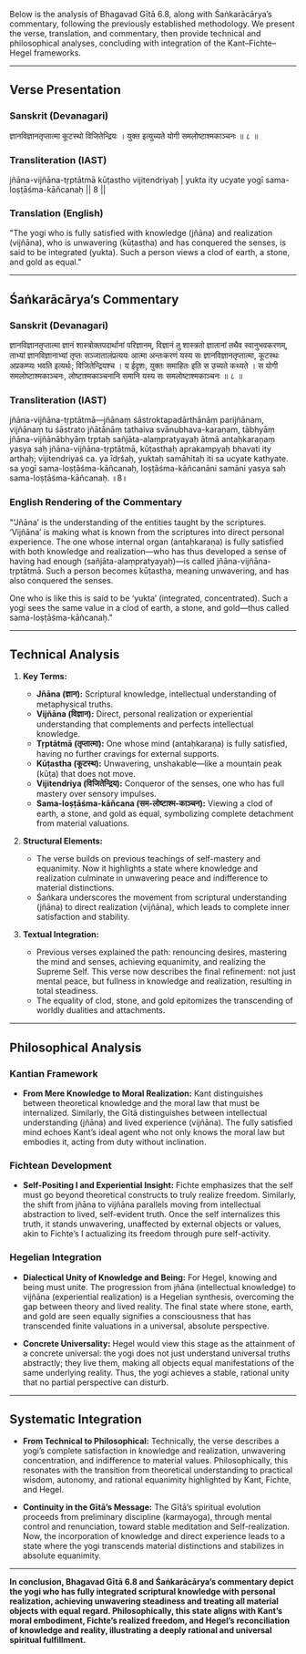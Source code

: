 Below is the analysis of Bhagavad Gītā 6.8, along with Śaṅkarācārya’s commentary, following the previously established methodology. We present the verse, translation, and commentary, then provide technical and philosophical analyses, concluding with integration of the Kant–Fichte–Hegel frameworks.

---

## Verse Presentation

### Sanskrit (Devanagari)

ज्ञानविज्ञानतृप्तात्मा कूटस्थो विजितेन्द्रियः ।
युक्त इत्युच्यते योगी समलोष्टाश्मकाञ्चनः ॥ ८ ॥

### Transliteration (IAST)

jñāna-vijñāna-tṛptātmā kūṭastho vijitendriyaḥ |
yukta ity ucyate yogī sama-loṣṭāśma-kāñcanaḥ || 8 ||

### Translation (English)

"The yogi who is fully satisfied with knowledge (jñāna) and realization (vijñāna), who is unwavering (kūṭastha) and has conquered the senses, is said to be integrated (yukta). Such a person views a clod of earth, a stone, and gold as equal."

---

## Śaṅkarācārya’s Commentary

### Sanskrit (Devanagari)

ज्ञानविज्ञानतृप्तात्मा ज्ञानं शास्त्रोक्तपदार्थानां परिज्ञानम्, विज्ञानं तु शास्त्रतो ज्ञातानां तथैव स्वानुभवकरणम्, ताभ्यां ज्ञानविज्ञानाभ्यां तृप्तः सञ्जातालंप्रत्ययः आत्मा अन्तःकरणं यस्य सः ज्ञानविज्ञानतृप्तात्मा, कूटस्थः अप्रकम्प्यः भवति इत्यर्थः; विजितेन्द्रियश्च । य ईदृशः, युक्तः समाहितः इति स उच्यते कथ्यते । स योगी समलोष्टाश्मकाञ्चनः, लोष्टाश्मकाञ्चनानि समानि यस्य सः समलोष्टाश्मकाञ्चनः ॥ ८ ॥

### Transliteration (IAST)

jñāna-vijñāna-tṛptātmā—jñānaṃ śāstroktapadārthānāṃ parijñānam, vijñānaṃ tu śāstrato jñātānāṃ tathaiva svānubhava-karaṇam, tābhyāṃ jñāna-vijñānābhyāṃ tṛptaḥ sañjāta-alaṃpratyayaḥ ātmā antaḥkaraṇaṃ yasya saḥ jñāna-vijñāna-tṛptātmā, kūṭasthaḥ aprakampyaḥ bhavati ity arthaḥ; vijitendriyaś ca.
ya īdṛśaḥ, yuktaḥ samāhitaḥ iti sa ucyate kathyate. sa yogī sama-loṣṭāśma-kāñcanaḥ, loṣṭāśma-kāñcanāni samāni yasya saḥ sama-loṣṭāśma-kāñcanaḥ. ॥8॥

### English Rendering of the Commentary

"‘Jñāna’ is the understanding of the entities taught by the scriptures. ‘Vijñāna’ is making what is known from the scriptures into direct personal experience. The one whose internal organ (antaḥkaraṇa) is fully satisfied with both knowledge and realization—who has thus developed a sense of having had enough (sañjāta-alaṃpratyayaḥ)—is called jñāna-vijñāna-tṛptātmā. Such a person becomes kūṭastha, meaning unwavering, and has also conquered the senses.

One who is like this is said to be ‘yukta’ (integrated, concentrated). Such a yogi sees the same value in a clod of earth, a stone, and gold—thus called sama-loṣṭāśma-kāñcanaḥ."

---

## Technical Analysis

1. **Key Terms:**
   - **Jñāna (ज्ञान):** Scriptural knowledge, intellectual understanding of metaphysical truths.
   - **Vijñāna (विज्ञान):** Direct, personal realization or experiential understanding that complements and perfects intellectual knowledge.
   - **Tṛptātmā (तृप्तात्मा):** One whose mind (antaḥkaraṇa) is fully satisfied, having no further cravings for external supports.
   - **Kūṭastha (कूटस्थ):** Unwavering, unshakable—like a mountain peak (kūṭa) that does not move.
   - **Vijitendriya (विजितेन्द्रिय):** Conqueror of the senses, one who has full mastery over sensory impulses.
   - **Sama-loṣṭāśma-kāñcana (सम-लोष्टाश्म-काञ्चन):** Viewing a clod of earth, a stone, and gold as equal, symbolizing complete detachment from material valuations.

2. **Structural Elements:**
   - The verse builds on previous teachings of self-mastery and equanimity. Now it highlights a state where knowledge and realization culminate in unwavering peace and indifference to material distinctions.
   - Śaṅkara underscores the movement from scriptural understanding (jñāna) to direct realization (vijñāna), which leads to complete inner satisfaction and stability.

3. **Textual Integration:**
   - Previous verses explained the path: renouncing desires, mastering the mind and senses, achieving equanimity, and realizing the Supreme Self. This verse now describes the final refinement: not just mental peace, but fullness in knowledge and realization, resulting in total steadiness.
   - The equality of clod, stone, and gold epitomizes the transcending of worldly dualities and attachments.

---

## Philosophical Analysis

### Kantian Framework

- **From Mere Knowledge to Moral Realization:**
  Kant distinguishes between theoretical knowledge and the moral law that must be internalized. Similarly, the Gītā distinguishes between intellectual understanding (jñāna) and lived experience (vijñāna). The fully satisfied mind echoes Kant’s ideal agent who not only knows the moral law but embodies it, acting from duty without inclination.

### Fichtean Development

- **Self-Positing I and Experiential Insight:**
  Fichte emphasizes that the self must go beyond theoretical constructs to truly realize freedom. Similarly, the shift from jñāna to vijñāna parallels moving from intellectual abstraction to lived, self-evident truth. Once the self internalizes this truth, it stands unwavering, unaffected by external objects or values, akin to Fichte’s I actualizing its freedom through pure self-activity.

### Hegelian Integration

- **Dialectical Unity of Knowledge and Being:**
  For Hegel, knowing and being must unite. The progression from jñāna (intellectual knowledge) to vijñāna (experiential realization) is a Hegelian synthesis, overcoming the gap between theory and lived reality. The final state where stone, earth, and gold are seen equally signifies a consciousness that has transcended finite valuations in a universal, absolute perspective.

- **Concrete Universality:**
  Hegel would view this stage as the attainment of a concrete universal: the yogi does not just understand universal truths abstractly; they live them, making all objects equal manifestations of the same underlying reality. Thus, the yogi achieves a stable, rational unity that no partial perspective can disturb.

---

## Systematic Integration

- **From Technical to Philosophical:**
  Technically, the verse describes a yogi’s complete satisfaction in knowledge and realization, unwavering concentration, and indifference to material values. Philosophically, this resonates with the transition from theoretical understanding to practical wisdom, autonomy, and rational equanimity highlighted by Kant, Fichte, and Hegel.

- **Continuity in the Gītā’s Message:**
  The Gītā’s spiritual evolution proceeds from preliminary discipline (karmayoga), through mental control and renunciation, toward stable meditation and Self-realization. Now, the incorporation of knowledge and direct experience leads to a state where the yogi transcends material distinctions and stabilizes in absolute equanimity.

---

**In conclusion, Bhagavad Gītā 6.8 and Śaṅkarācārya’s commentary depict the yogi who has fully integrated scriptural knowledge with personal realization, achieving unwavering steadiness and treating all material objects with equal regard. Philosophically, this state aligns with Kant’s moral embodiment, Fichte’s realized freedom, and Hegel’s reconciliation of knowledge and reality, illustrating a deeply rational and universal spiritual fulfillment.**
